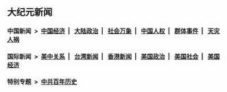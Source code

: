 ## 大纪元新闻

#### 中国新闻 &nbsp;>&nbsp; [中国经济](indexes/ncid283/README.md?12010045) &nbsp;| &nbsp; [大陆政治](indexes/ncid277/README.md?12010045) &nbsp;| &nbsp; [社会万象](indexes/ncid282/README.md?12010045) &nbsp;| &nbsp; [中国人权](indexes/ncid278/README.md?12010045) &nbsp;| &nbsp; [群体事件](indexes/ncid279/README.md?12010045) &nbsp;| &nbsp; [天灾人祸](indexes/ncid280/README.md?12010045)

#### 国际新闻 &nbsp;>&nbsp; [美中关系](indexes/nf1412576/README.md?12010045) &nbsp;| &nbsp; [台湾新闻](indexes/ncid1349361/README.md?12010045) &nbsp;| &nbsp; [香港新闻](indexes/ncid1349362/README.md?12010045) &nbsp;| &nbsp; [美国政治](indexes/ncid1078159/README.md?12010045) &nbsp;| &nbsp; [美国社会](indexes/ncid1078160/README.md?12010045) &nbsp;| &nbsp; [美国经济](indexes/ncid1078158/README.md?12010045)

#### 特别专题 &nbsp;>&nbsp; [中共百年历史](https://github.com/epoch-news/epoch-special/blob/master/README.md?12010045)  
